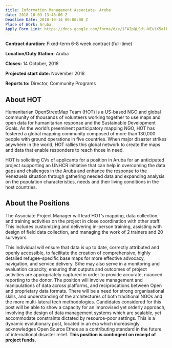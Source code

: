 ```yaml
---
title: Information Management Associate- Aruba
date: 2018-10-03 13:48:00 Z
Deadline Date: 2018-10-14 00:00:00 Z
Place of Work: Aruba
Apply Form Link: https://docs.google.com/forms/d/e/1FAIpQLSdj-WEutX5aIkvy2wRqyffgFfSLyI4NgDRZ5GYPiQK6y2TuKQ/viewform
---
```


**Contract duration:** Fixed-term 6-8 week contract (full-time)

**Location/Duty Station:** Aruba

**Closes:** 14 October, 2018

**Projected start date:** November 2018

**Reports to:** Director, Community Programs 

## About HOT
Humanitarian OpenStreetMap Team (HOT) is a US-based NGO and global community of thousands of volunteers working together to use maps and open data for humanitarian response and the Sustainable Development Goals. As the world’s preeminent participatory mapping NGO, HOT has fostered a global mapping community composed of more than 130,000 people with ground operations in five countries. When major disaster strikes anywhere in the world, HOT rallies this global network to create the maps and data that enable responders to reach those in need.

HOT is soliciting CVs of applicants for a position in Aruba for an anticipated project supporting an UNHCR initiative that can help in overcoming the data gaps and challenges in the Aruba and enhance the response to the Venezuela situation through gathering needed data and expanding analysis on the population characteristics, needs and their living conditions in the host countries.
 
## About the Positions
The Associate Project Manager will lead HOT’s mapping, data collection, and training activities on the project in close coordination with other staff. This includes customizing and delivering in-person training, assisting with design of field data collection, and managing the work of 2 trainers and 20 surveyors.

This individual will ensure that data is up to date, correctly attributed and openly accessible, to facilitate the creation of comprehensive, highly detailed refugee-specific base maps for more effective advocacy, navigation, and service delivery.
S/he may also serve in a monitoring and evaluation capacity, ensuring that outputs and outcomes of project activities are appropriately captured in order to provide accurate, nuanced reporting to the donor. The position will involve management and manipulations of data across platforms, and reciprocations between Open and proprietary data formats. 
There will be a need for strong organisational skills, and understanding of the architectures of both traditional NGOs and the more multi-lateral tech methodologies. Candidates considered for this post will be able to show a capacity for an improvised yet orderly approach, involving the design of data management systems which are scalable, yet accommodate constraints dictated by resource-poor settings. This is a dynamic evolutionary post, located in an era which increasingly acknowledges Open Source Ethos as a contributing standard in the future of international disaster relief. **This position is contingent on receipt of project funds.**

